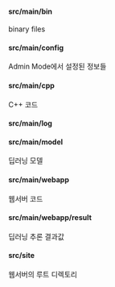 #### src/main/bin
binary files
#### src/main/config
Admin Mode에서 설정된 정보들
#### src/main/cpp
C++ 코드
#### src/main/log

#### src/main/model
딥러닝 모델
#### src/main/webapp
웹서버 코드
#### src/main/webapp/result
딥러닝 추론 결과값
#### src/site
웹서버의 루트 디렉토리